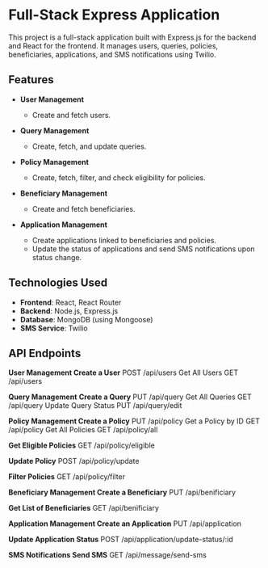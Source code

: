 # Full-Stack Express Application

This project is a full-stack application built with Express.js for the backend and React for the frontend. It manages users, queries, policies, beneficiaries, applications, and SMS notifications using Twilio.

## Features

- **User Management**
  - Create and fetch users.
  
- **Query Management**
  - Create, fetch, and update queries.
  
- **Policy Management**
  - Create, fetch, filter, and check eligibility for policies.
  
- **Beneficiary Management**
  - Create and fetch beneficiaries.
  
- **Application Management**
  - Create applications linked to beneficiaries and policies.
  - Update the status of applications and send SMS notifications upon status change.

## Technologies Used

- **Frontend**: React, React Router
- **Backend**: Node.js, Express.js
- **Database**: MongoDB (using Mongoose)
- **SMS Service**: Twilio

## API Endpoints

**User Management
Create a User**
POST /api/users
Get All Users
GET /api/users

**Query Management**
**Create a Query**
PUT /api/query
Get All Queries
GET /api/query
Update Query Status
PUT /api/query/edit

**Policy Management
Create a Policy**
PUT /api/policy
Get a Policy by ID
GET /api/policy
Get All Policies
GET /api/policy/all

**Get Eligible Policies**
GET /api/policy/eligible

**Update Policy**
POST /api/policy/update

**Filter Policies**
GET /api/policy/filter

**Beneficiary Management
Create a Beneficiary**
PUT /api/benificiary

**Get List of Beneficiaries**
GET /api/benificiary

**Application Management
Create an Application**
PUT /api/application

**Update Application Status**
POST /api/application/update-status/:id

**SMS Notifications
Send SMS**
GET /api/message/send-sms

